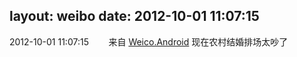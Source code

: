 layout: weibo
date: 2012-10-01 11:07:15
---
<meta name="referrer" content="no-referrer" />

2012-10-01 11:07:15  &nbsp;&nbsp;&nbsp;&nbsp;&nbsp;&nbsp; 来自 <a href="http://app.weibo.com/t/feed/l4RWD" rel="nofollow">Weico.Android</a>
现在农村结婚排场太吵了 ​​​
